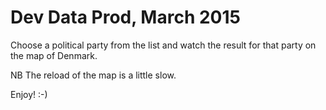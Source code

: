 # Dev Data Prod, March 2015

Choose a political party from the list and watch the result for that party on the map of Denmark.

NB
The reload of the map is a little slow.

Enjoy!
:-)